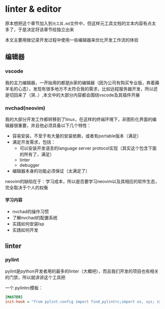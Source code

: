# linter & editor
原本想把这个章节加入到`元工具.md`文件中，但这样元工具文档的文本内容有点太多了，于是决定将该章节给独立出来

本文主要用做记录开发过程中使用一些编辑器来优化开发工作流的体验

## 编辑器

### vscode
我的主力编辑器，一开始用的都是jb家的编辑器（因为公司有购买专业版，奔着薅羊毛的心态），发现有很多地方不太符合我的需求，比如远程服务器开发，所以还是切回来了（哭..）,本文中的大部分内容都会围绕vscode及其插件开展

### nvchad(neovim)
我的大部分开发工作都转移到了linux，在这样的终端环境下，非图形化界面的编辑器很重要，并且他必须具备以下几个特性：
* 容易安装，不至于有大量的安装依赖，或者有portable版本（满足）
* 满足开发需求，包括：
    * 可以安装开发语言的language server protocol实现（其实这个包含下面的所有了，满足）
    * linter
    * debugger
* 编辑器本身的功能必须保证（太满足了）

neovim的缺陷在于：学习成本，所以是否要学习neovim以及其相应的软件生态，完全取决于个人的权衡

#### 学习内容
* nvchad的操作习惯
* 了解nvchad的配置系统
* 实践如何安装lsp
* 实践如何开发

## linter

### pylint
pylint是python开发者用的最多的linter（大概吧），而且我们开发的项目也有相关的门禁，所以就讲讲这个工具把

一个.pylintrc模板：
```ini
[MASTER]
init-hook = "from pylint.config import find_pylintrc;import os, sys; sys.path.append(os.path.append(os.path.dirname(find_pylintrc())))"

```

